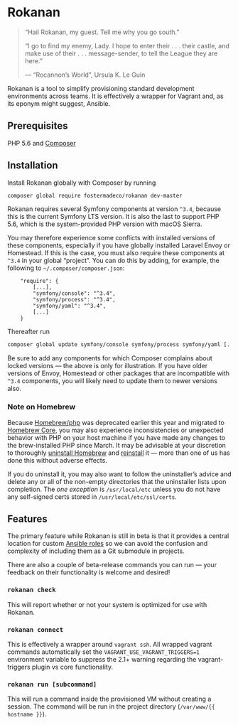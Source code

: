 # Rokanan

> “Hail Rokanan, my guest. Tell me why you go south.”
>
> “I go to find my enemy, Lady. I hope to enter their . . . their castle,
> and make use of their . . . message-sender, to tell the League they are
> here.”
>
> — “Rocannon’s World”,  Ursula K. Le Guin 

Rokanan is a tool to simplify provisioning standard development environments across teams. It is effectively a wrapper for Vagrant and, as its eponym might suggest, Ansible.

## Prerequisites

PHP 5.6 and [Composer](https://getcomposer.org/)

## Installation

Install Rokanan globally with Composer by running

```bash
composer global require fostermadeco/rokanan dev-master
```

Rokanan requires several Symfony components at version `^3.4`, because this is the current Symfony LTS version. It is also the last to support PHP 5.6, which is the system-provided PHP version with macOS Sierra.

You may therefore experience some conflicts with installed versions of these components, especially if you have globally installed Laravel Envoy or Homestead. If this is the case, you must also require these components at `^3.4` in your global “project”. You can do this by adding, for example, the following to `~/.composer/composer.json`:

```
    "require": {
        [...], 
        "symfony/console": "^3.4",
        "symfony/process": "^3.4",
        "symfony/yaml": "^3.4",
        [...]
    }
```

Thereafter run

```bash
composer global update symfony/console symfony/process symfony/yaml [. . .]
```

Be sure to add any components for which Composer complains about locked versions — the above is only for illustration. If you have older versions of Envoy, Homestead or other packages that are incompatible with `^3.4` components, you will likely need to update them to newer versions also. 

### Note on Homebrew

Because [Homebrew/php](https://github.com/Homebrew/homebrew-php) was deprecated earlier this year and migrated to [Homebrew Core](https://github.com/Homebrew/homebrew-core), you may also experience inconsistencies or unexpected behavior with PHP on your host machine if you have made any changes to the brew-installed PHP since March. It may be advisable at your discretion to thoroughly [uninstall Homebrew](https://docs.brew.sh/FAQ#how-do-i-uninstall-homebrew) and [reinstall](https://docs.brew.sh/Installation) it — more than one of us has done this without adverse effects.

If you do uninstall it, you may also want to follow the uninstaller’s advice and delete any or all of the non-empty directories that the uninstaller lists upon completion. The _one exception_ is `/usr/local/etc` unless you do not have any self-signed certs stored in `/usr/local/etc/ssl/certs`.

## Features   

The primary feature while Rokanan is still in beta is that it provides a central location for custom [Ansible roles](https://github.com/fostermadeco/ansible-roles) so we can avoid the confusion and complexity of including them as a Git submodule in projects.

There are also a couple of beta-release commands you can run — your feedback on their functionality is welcome and desired!

### `rokanan check`

This will report whether or not your system is optimized for use with Rokanan.

### `rokanan connect`

This is effectively a wrapper around `vagrant ssh`. All wrapped vagrant commands automatically set the `VAGRANT_USE_VAGRANT_TRIGGERS=1` environment variable to suppress the 2.1+ warning regarding the vagrant-triggers plugin vs core functionality.

### `rokanan run [subcommand]`

This will run a command inside the provisioned VM without creating a session. The command will be run in the project directory (`/var/www/{{ hostname }}`).
